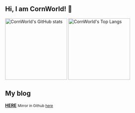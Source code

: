 ## Hi, I am CornWorld! 👏
<img src="https://github-readme-stats.vercel.app/api?username=CornWorld&theme=radical&show_icons=true" alt="CornWorld's GitHub stats" height="200px" />
<img src="https://github-readme-stats.vercel.app/api/top-langs/?username=CornWorld&&layout=compact&theme=radical" alt="CornWorld's Top Langs" height="200px" />

## My blog
**[HERE](https://corn.li)**
<small>Mirror in Github [here](https://github.com/CornWorld/CornWorld/blob/master/blog.md)</small>
